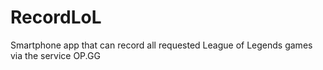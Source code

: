 # RecordLoL
Smartphone app that can record all requested League of Legends games via the service OP.GG
